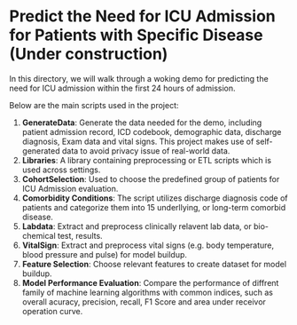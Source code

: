 # Predict the Need for ICU Admission for Patients with Specific Disease (Under construction)

In this directory, we will walk through a woking demo for predicting the need for ICU admission within the first 24 hours of admission.

Below are the main scripts used in the project:

1. __**GenerateData**__: Generate the data needed for the demo, including patient admission record, ICD codebook, demographic data, discharge diagnosis, Exam data and vital signs.                          This project makes use of self-generated data to avoid privacy issue of real-world data.
2. __**Libraries**__: A library containing preprocessing or ETL scripts which is used across settings.
3. __**CohortSelection**__: Used to choose the predefined group of patients for ICU Admission evaluation.
4. __**Comorbidity Conditions**__: The script utilizes discharge diagnosis code of patients and categorize them into 15 underllying, or long-term comorbid disease.
5. __**Labdata**__: Extract and preprocess clinically relavent lab data, or bio-chemical test, results.
6. __**VitalSign**__: Extract and preprocess vital signs (e.g. body temperature, blood pressure and pulse) for model buildup.
7. __**Feature Selection**__: Choose relevant features to create dataset for model buildup.
8. __**Model Performance Evaluation**__: Compare the performance of diffrent family of machine learning algorithms with common indices, such as overall acuracy, precision, recall, F1 Score and area under receivor operation curve.
